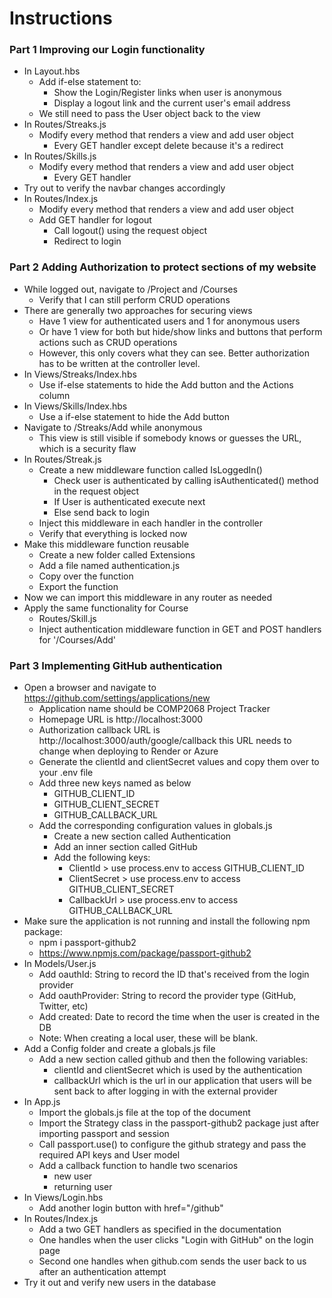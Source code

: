# Instructions

### Part 1 Improving our Login functionality

- In Layout.hbs
    - Add if-else statement to:
        - Show the Login/Register links when user is anonymous
        - Display a logout link and the current user's email address
    - We still need to pass the User object back to the view
- In Routes/Streaks.js
    - Modify every method that renders a view and add user object
        - Every GET handler except delete because it's a redirect
- In Routes/Skills.js
    - Modify every method that renders a view and add user object
        - Every GET handler
-  Try out to verify the navbar changes accordingly
- In Routes/Index.js
    - Modify every method that renders a view and add user object
    - Add GET handler for logout
        - Call logout() using the request object
        - Redirect to login

### Part 2 Adding Authorization to protect sections of my website

- While logged out, navigate to /Project and /Courses
    - Verify that I can still perform CRUD operations
- There are generally two approaches for securing views
    - Have 1 view for authenticated users and 1 for anonymous users
    - Or have 1 view for both but hide/show links and buttons that perform actions such as CRUD operations
    - However, this only covers what they can see. Better authorization has to be written at the controller level.
- In Views/Streaks/Index.hbs
    - Use if-else statements to hide the Add button and the Actions column
- In Views/Skills/Index.hbs
    - Use a if-else statement to hide the Add button 
- Navigate to /Streaks/Add while anonymous
    - This view is still visible if somebody knows or guesses the URL, which is a security flaw
- In Routes/Streak.js
    - Create a new middleware function called IsLoggedIn()
        - Check user is authenticated by calling isAuthenticated() method in the request object
        - If User is authenticated execute next
        - Else send back to login
    - Inject this middleware in each handler in the controller
    - Verify that everything is locked now
- Make this middleware function reusable
    - Create a new folder called Extensions
    - Add a file named authentication.js
    - Copy over the function
    - Export the function
- Now we can import this middleware in any router as needed
- Apply the same functionality for Course
    - Routes/Skill.js
    - Inject authentication middleware function in GET and POST handlers for '/Courses/Add'

### Part 3 Implementing GitHub authentication

- Open a browser and navigate to https://github.com/settings/applications/new
    - Application name should be COMP2068 Project Tracker
    - Homepage URL is http://localhost:3000
    - Authorization callback URL is http://localhost:3000/auth/google/callback this URL needs to change when deploying to Render or Azure
    - Generate the clientId and clientSecret values and copy them over to your .env file
    - Add three new keys named as below
        - GITHUB_CLIENT_ID
        - GITHUB_CLIENT_SECRET
        - GITHUB_CALLBACK_URL
    - Add the corresponding configuration values in globals.js
        - Create a new section called Authentication
        - Add an inner section called GitHub
        - Add the following keys:
            - ClientId > use process.env to access GITHUB_CLIENT_ID
            - ClientSecret > use process.env to access GITHUB_CLIENT_SECRET
            - CallbackUrl > use process.env to access GITHUB_CALLBACK_URL
- Make sure the application is not running and install the following npm package:
    - npm i passport-github2
    - https://www.npmjs.com/package/passport-github2
- In Models/User.js
    - Add oauthId: String to record the ID that's received from the login provider
    - Add oauthProvider: String to record the provider type (GitHub, Twitter, etc)
    - Add created: Date to record the time when the user is created in the DB
    - Note: When creating a local user, these will be blank.
- Add a Config folder and create a globals.js file
    - Add a new section called github and then the following variables:
        - clientId and clientSecret which is used by the authentication
        - callbackUrl which is the url in our application that users will be sent back to after logging in with the external provider
- In App.js
    - Import the globals.js file at the top of the document
    - Import the Strategy class in the passport-github2 package just after importing passport and session
    - Call passport.use() to configure the github strategy and pass the required API keys and User model
    - Add a callback function to handle two scenarios
        - new user
        - returning user
- In Views/Login.hbs
    - Add another login button with href="/github"
- In Routes/Index.js
    - Add a two GET handlers as specified in the documentation
    - One handles when the user clicks "Login with GitHub" on the login page
    - Second one handles when github.com sends the user back to us after an authentication attempt
- Try it out and verify new users in the database



